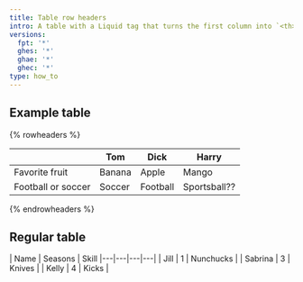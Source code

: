 ```yaml
---
title: Table row headers
intro: A table with a Liquid tag that turns the first column into `<th>` cells
versions:
  fpt: '*'
  ghes: '*'
  ghae: '*'
  ghec: '*'
type: how_to
---
```


## Example table

{% rowheaders %}

| |Tom|Dick|Harry|
|---|---|---|---|
|Favorite fruit| Banana  | Apple | Mango
|Football or soccer|Soccer|Football|Sportsball??

{% endrowheaders %}

## Regular table

| Name | Seasons | Skill
|---|---|---|---|
| Jill | 1 | Nunchucks |
| Sabrina | 3 | Knives |
| Kelly | 4 | Kicks |
